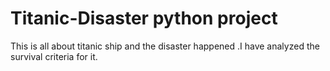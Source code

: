# Titanic-Disaster python project
This is all about titanic ship and the disaster happened .I have analyzed the survival criteria for it.
